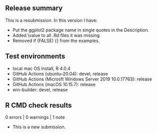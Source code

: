 ## Release summary

This is a resubmission. In this version I have:

* Put the ggplot2 package name in single quotes in the Description.
* Added \value to all .Rd files it was missing.
* Removed if (FALSE) {} from the examples.

## Test environments

* local mac OS install, R 4.0.4
* GitHub Actions (ubuntu-20.04): devel, release
* GitHub Actions (Microsft Windows Server 2019 10.0.17763): release
* GitHub Actions (macOS 10.15.7): release
* win-builder: devel, release

## R CMD check results

0 errors | 0 warnings | 1 note

* This is a new submission.
